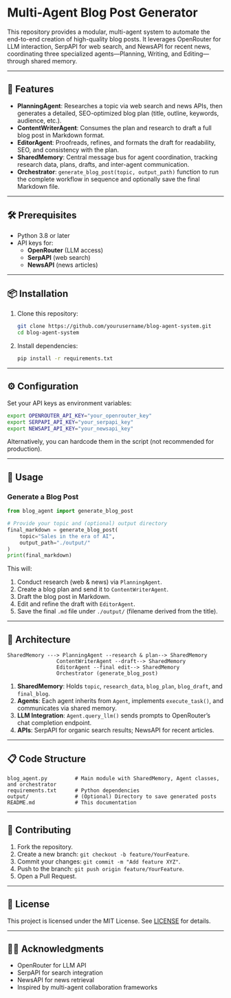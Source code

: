 # Multi-Agent Blog Post Generator

This repository provides a modular, multi-agent system to automate the end-to-end creation of high-quality blog posts. It leverages OpenRouter for LLM interaction, SerpAPI for web search, and NewsAPI for recent news, coordinating three specialized agents—Planning, Writing, and Editing—through shared memory.

---

## 🚀 Features

- **PlanningAgent**: Researches a topic via web search and news APIs, then generates a detailed, SEO-optimized blog plan (title, outline, keywords, audience, etc.).
- **ContentWriterAgent**: Consumes the plan and research to draft a full blog post in Markdown format.
- **EditorAgent**: Proofreads, refines, and formats the draft for readability, SEO, and consistency with the plan.
- **SharedMemory**: Central message bus for agent coordination, tracking research data, plans, drafts, and inter-agent communication.
- **Orchestrator**: `generate_blog_post(topic, output_path)` function to run the complete workflow in sequence and optionally save the final Markdown file.

---

## 🛠️ Prerequisites

- Python 3.8 or later
- API keys for:
  - **OpenRouter** (LLM access)
  - **SerpAPI** (web search)
  - **NewsAPI** (news articles)

---

## 📦 Installation

1. Clone this repository:
   ```bash
   git clone https://github.com/yourusername/blog-agent-system.git
   cd blog-agent-system
   ```
2. Install dependencies:
   ```bash
   pip install -r requirements.txt
   ```

---

## ⚙️ Configuration

Set your API keys as environment variables:

```bash
export OPENROUTER_API_KEY="your_openrouter_key"
export SERPAPI_API_KEY="your_serpapi_key"
export NEWSAPI_API_KEY="your_newsapi_key"
```

Alternatively, you can hardcode them in the script (not recommended for production).

---

## 📑 Usage

### Generate a Blog Post

```python
from blog_agent import generate_blog_post

# Provide your topic and (optional) output directory
final_markdown = generate_blog_post(
    topic="Sales in the era of AI",
    output_path="./output/"
)
print(final_markdown)
```

This will:
1. Conduct research (web & news) via `PlanningAgent`.
2. Create a blog plan and send it to `ContentWriterAgent`.
3. Draft the blog post in Markdown.
4. Edit and refine the draft with `EditorAgent`.
5. Save the final `.md` file under `./output/` (filename derived from the title).

---

## 🧩 Architecture

```text
SharedMemory ---> PlanningAgent --research & plan--> SharedMemory
                ContentWriterAgent --draft--> SharedMemory
                EditorAgent --final edit--> SharedMemory
                Orchestrator (generate_blog_post)
```

1. **SharedMemory**: Holds `topic`, `research_data`, `blog_plan`, `blog_draft`, and `final_blog`.
2. **Agents**: Each agent inherits from `Agent`, implements `execute_task()`, and communicates via shared memory.
3. **LLM Integration**: `Agent.query_llm()` sends prompts to OpenRouter’s chat completion endpoint.
4. **APIs**: SerpAPI for organic search results; NewsAPI for recent articles.

---

## 📋 Code Structure

```text
blog_agent.py         # Main module with SharedMemory, Agent classes, and orchestrator
requirements.txt      # Python dependencies
output/               # (Optional) Directory to save generated posts
README.md             # This documentation
```

---

## 🤝 Contributing

1. Fork the repository.
2. Create a new branch: `git checkout -b feature/YourFeature`.
3. Commit your changes: `git commit -m "Add feature XYZ"`.
4. Push to the branch: `git push origin feature/YourFeature`.
5. Open a Pull Request.

---

## 📄 License

This project is licensed under the MIT License. See [LICENSE](LICENSE) for details.

---

## 🙋‍♂️ Acknowledgments

- OpenRouter for LLM API
- SerpAPI for search integration
- NewsAPI for news retrieval
- Inspired by multi-agent collaboration frameworks

